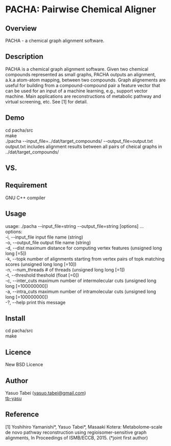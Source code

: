 PACHA: Pairwise Chemical Aligner
====

## Overview
PACHA - a chemical graph alignment software. 

## Description
PACHA is a chemical graph alignment software. Given two chemical compounds represented as small graphs,
PACHA outputs an alignment, a.k.a atom-atom mapping, between two compounds. Graph alignements are useful
for building from a compound-compound pair a feature vector that can be used for an input of a machine learning,
e.g., support vector machine. Main applications are reconstructions of metabolic pathway and virtual screening, etc.
See [1] for detail. 

## Demo

cd pacha/src  
make  
./pacha --input_file=../dat/target_compounds/ --output_file=output.txt  
output.txt includes alignment results between all pairs of cheical graphs in ../dat/target_compounds/

## VS. 

## Requirement

GNU C++ compiler

## Usage
usage: ./pacha --input_file=string --output_file=string [options] ...  
options:  
  -i, --input_file     input file name (string)  
  -o, --output_file    output file name (string)  
  -d, --dist           maximum distance for computing vertex features (unsigned long long [=5])  
  -k, --topk           number of alignments starting from vertex pairs of topk matching scores (unsigned long long [=10])  
  -n, --num_threads    # of threads (unsigned long long [=1])  
  -t, --threshold      theshold (float [=0])  
  -c, --inter_cuts     maximum number of intermolecular cuts (unsigned long long [=100000000])  
  -a, --intra_cuts     maximum number of intramolecular cuts (unsigned long long [=100000000])  
  -?, --help           print this message  

## Install

cd pacha/src  
make

## Licence

New BSD Licence

## Author

Yasuo Tabei (yasuo.tabei@gmail.com)  
[tb-yasu](https://github.com/tb-yasu)

## Reference
[1] Yoshihiro Yamanishi*, Yasuo Tabei*, Masaaki Kotera: Metabolome-scale de novo pathway reconstruction using regioisomer-sensitive graph alignments, In Proceedings of ISMB/ECCB, 2015. (*joint first author)